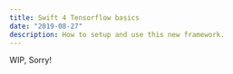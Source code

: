 ```yaml
---
title: Swift 4 Tensorflow basics
date: "2019-08-27"
description: How to setup and use this new framework.
---
```


WIP, Sorry!
